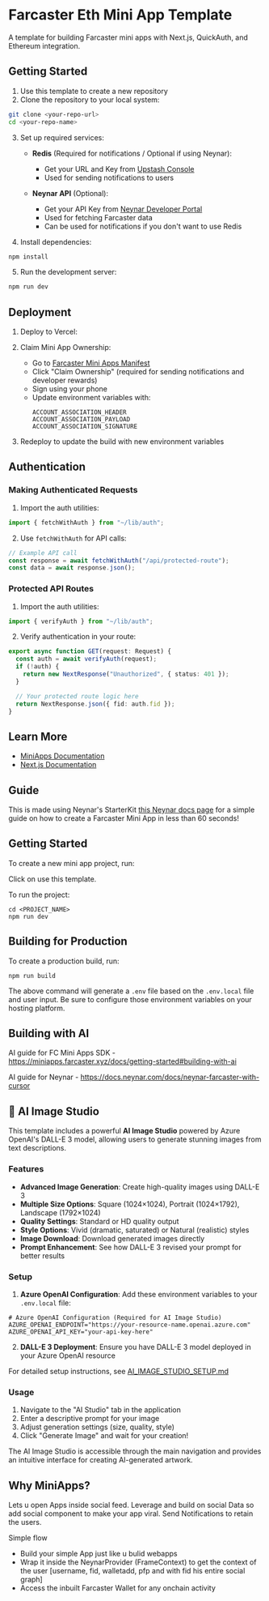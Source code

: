 <!-- generated by @neynar/create-farcaster-mini-app version 1.3.2 -->

# Farcaster Eth Mini App Template

A template for building Farcaster mini apps with Next.js, QuickAuth, and Ethereum integration.

## Getting Started

1. Use this template to create a new repository
2. Clone the repository to your local system:

```bash
git clone <your-repo-url>
cd <your-repo-name>
```

3. Set up required services:

   - **Redis** (Required for notifications / Optional if using Neynar):

     - Get your URL and Key from [Upstash Console](https://console.upstash.com/redis)
     - Used for sending notifications to users

   - **Neynar API** (Optional):
     - Get your API Key from [Neynar Developer Portal](https://dev.neynar.com/app)
     - Used for fetching Farcaster data
     - Can be used for notifications if you don't want to use Redis

4. Install dependencies:

```bash
npm install
```

5. Run the development server:

```bash
npm run dev
```

## Deployment

1. Deploy to Vercel:

2. Claim Mini App Ownership:

   - Go to [Farcaster Mini Apps Manifest](https://farcaster.xyz/~/developers/mini-apps/manifest)
   - Click "Claim Ownership" (required for sending notifications and developer rewards)
   - Sign using your phone
   - Update environment variables with:
     ```
     ACCOUNT_ASSOCIATION_HEADER
     ACCOUNT_ASSOCIATION_PAYLOAD
     ACCOUNT_ASSOCIATION_SIGNATURE
     ```

3. Redeploy to update the build with new environment variables

## Authentication

### Making Authenticated Requests

1. Import the auth utilities:

```typescript
import { fetchWithAuth } from "~/lib/auth";
```

2. Use `fetchWithAuth` for API calls:

```typescript
// Example API call
const response = await fetchWithAuth("/api/protected-route");
const data = await response.json();
```

### Protected API Routes

1. Import the auth utilities:

```typescript
import { verifyAuth } from "~/lib/auth";
```

2. Verify authentication in your route:

```typescript
export async function GET(request: Request) {
  const auth = await verifyAuth(request);
  if (!auth) {
    return new NextResponse("Unauthorized", { status: 401 });
  }

  // Your protected route logic here
  return NextResponse.json({ fid: auth.fid });
}
```

## Learn More

- [MiniApps Documentation](https://miniapps.farcaster.xyz/)
- [Next.js Documentation](https://nextjs.org/docs)

## Guide

This is made using Neynar's StarterKit [this Neynar docs page](https://docs.neynar.com/docs/create-farcaster-miniapp-in-60s) for a simple guide on how to create a Farcaster Mini App in less than 60 seconds!

## Getting Started

To create a new mini app project, run:

Click on use this template.

To run the project:

```{bash}
cd <PROJECT_NAME>
npm run dev
```

## Building for Production

To create a production build, run:

```{bash}
npm run build
```

The above command will generate a `.env` file based on the `.env.local` file and user input. Be sure to configure those environment variables on your hosting platform.

## Building with AI

AI guide for FC Mini Apps SDK - https://miniapps.farcaster.xyz/docs/getting-started#building-with-ai

AI guide for Neynar - https://docs.neynar.com/docs/neynar-farcaster-with-cursor

## 🎨 AI Image Studio

This template includes a powerful **AI Image Studio** powered by Azure OpenAI's DALL-E 3 model, allowing users to generate stunning images from text descriptions.

### Features

- **Advanced Image Generation**: Create high-quality images using DALL-E 3
- **Multiple Size Options**: Square (1024×1024), Portrait (1024×1792), Landscape (1792×1024)
- **Quality Settings**: Standard or HD quality output
- **Style Options**: Vivid (dramatic, saturated) or Natural (realistic) styles
- **Image Download**: Download generated images directly
- **Prompt Enhancement**: See how DALL-E 3 revised your prompt for better results

### Setup

1. **Azure OpenAI Configuration**: Add these environment variables to your `.env.local` file:

```env
# Azure OpenAI Configuration (Required for AI Image Studio)
AZURE_OPENAI_ENDPOINT="https://your-resource-name.openai.azure.com"
AZURE_OPENAI_API_KEY="your-api-key-here"
```

2. **DALL-E 3 Deployment**: Ensure you have DALL-E 3 model deployed in your Azure OpenAI resource

For detailed setup instructions, see [AI_IMAGE_STUDIO_SETUP.md](./AI_IMAGE_STUDIO_SETUP.md)

### Usage

1. Navigate to the "AI Studio" tab in the application
2. Enter a descriptive prompt for your image
3. Adjust generation settings (size, quality, style)
4. Click "Generate Image" and wait for your creation!

The AI Image Studio is accessible through the main navigation and provides an intuitive interface for creating AI-generated artwork.

## Why MiniApps?

Lets u open Apps inside social feed.
Leverage and build on social Data so add social component to make your app viral.
Send Notifications to retain the users.

Simple flow

- Build your simple App just like u bulid webapps
- Wrap it inside the NeynarProvider (FrameContext) to get the context of the user [username, fid, walletadd, pfp and with fid his entire social graph]
- Access the inbuilt Farcaster Wallet for any onchain activity
